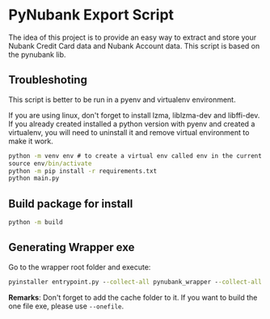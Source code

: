 # PyNubank Export Script

The idea of this project is to provide an easy way to extract and store your Nubank Credit Card data and Nubank Account data. This script is based on the pynubank lib.


## Troubleshoting

This script is better to be run in a pyenv and virtualenv environment.

If you are using linux, don't forget to install lzma, liblzma-dev and libffi-dev.
If you already created installed a python version with pyenv and created a virtualenv, you will need to uninstall it and remove virtual environment to make it work.

```bat
python -m venv env # to create a virtual env called env in the current folder
source env/bin/activate
python -m pip install -r requirements.txt
python main.py
```

## Build package for install
```bat
python -m build
```

## Generating Wrapper exe
Go to the wrapper root folder and execute:
```bat
pyinstaller entrypoint.py --collect-all pynubank_wrapper --collect-all pynubank
```
<b>Remarks</b>: Don't forget to add the cache folder to it. If you want to build the one file exe, please use `--onefile`.

